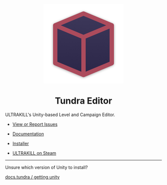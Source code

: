 
<center>
  <img src="tundra_logo_new.png" alt="your-image" width=256 align="center" />
  <h1>Tundra Editor</h1>
</center>

ULTRAKILL's Unity-based Level and Campaign Editor.

- [View or Report Issues](https://github.com/Tundra-Editor/Issues/issues)

- [Documentation](https://docs.tundra.pitr.dev/)

- [Installer](https://github.com/Tundra-Editor/Installer)

- [ULTRAKILL on Steam](http://devilmayquake.com)

---

Unsure which version of Unity to install?

[docs.tundra / getting unity](https://docs.tundra.pitr.dev/setup/editor-setup#getting-unity)